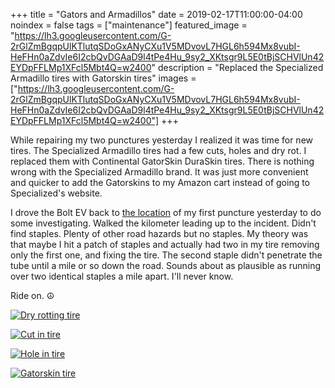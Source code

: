 +++
title =  "Gators and Armadillos"
date = 2019-02-17T11:00:00-04:00
noindex = false
tags = ["maintenance"]
featured_image = "https://lh3.googleusercontent.com/G-2rGlZmBgqpUlKTlutqSDoGxANyCXu1V5MDvovL7HGL6h594Mx8vubI-HeFHn0aZdvIe6I2cbQvDGAaD9l4tPe4Hu_9sy2_XKtsgr9L5E0tBjSCHVlUn42EYDpFFLMp1XFcl5Mbt4Q=w2400"
description = "Replaced the Specialized Armadillo tires with Gatorskin tires"
images = ["https://lh3.googleusercontent.com/G-2rGlZmBgqpUlKTlutqSDoGxANyCXu1V5MDvovL7HGL6h594Mx8vubI-HeFHn0aZdvIe6I2cbQvDGAaD9l4tPe4Hu_9sy2_XKtsgr9L5E0tBjSCHVlUn42EYDpFFLMp1XFcl5Mbt4Q=w2400"]
+++

While repairing my two punctures yesterday I realized it was time for new tires. The Specialized Armadillo tires had a few cuts, holes and dry rot. I replaced them with Continental GatorSkin DuraSkin tires. There is nothing wrong with the Specialized Armadillo brand. It was just more convenient and quicker to add the Gatorskins to my Amazon cart instead of going to Specialized's website.

I drove the Bolt EV back to [the location](https://www.google.com/maps/place/33%C2%B003'40.1%22N+80%C2%B001'49.1%22W/@33.0611511,-80.0308432,499m/data=!3m2!1e3!4b1!4m6!3m5!1s0x0:0x0!7e2!8m2!3d33.0611501!4d-80.0302961) of my first puncture yesterday to do some investigating. Walked the kilometer leading up to the incident. Didn't find staples. Plenty of other road hazards but no staples. My theory was that maybe I hit a patch of staples and actually had two in my tire removing only the first one, and fixing the tire. The second staple didn't penetrate the tube until a mile or so down the road. Sounds about as plausible as running over two identical staples a mile apart. I'll never know.

Ride on. ☮

[![Dry rotting tire](https://lh3.googleusercontent.com/2nq2EEgcfnX1EVCzn30ZjoDhjXnqyh_rrZtTzdHbDp-ZDXzBQLt-tTScNtgi8Q8WwHETFSAHj_K0atqVRe1JnwsHSYs2dkiRU8yIL3ZzYCCsSsLmOzSvnDAsKws5SKfEYuaw8i1Cj8E=w2400)](https://lh3.googleusercontent.com/2nq2EEgcfnX1EVCzn30ZjoDhjXnqyh_rrZtTzdHbDp-ZDXzBQLt-tTScNtgi8Q8WwHETFSAHj_K0atqVRe1JnwsHSYs2dkiRU8yIL3ZzYCCsSsLmOzSvnDAsKws5SKfEYuaw8i1Cj8E=w2400)

[![Cut in tire](https://lh3.googleusercontent.com/x8eXKY0E7p_vMTuThZQKACljpLkESqGC4tlwU6pIKyN3xweGupFhxKftQJe_t3gQVsmL-Qgf9SV0a7VeqFdg3ye05066qi3TmfFHvZaj-2_13dHmZwQR1OkdU0YlqAsj5EdfuVxNoM4=w2400)](https://lh3.googleusercontent.com/x8eXKY0E7p_vMTuThZQKACljpLkESqGC4tlwU6pIKyN3xweGupFhxKftQJe_t3gQVsmL-Qgf9SV0a7VeqFdg3ye05066qi3TmfFHvZaj-2_13dHmZwQR1OkdU0YlqAsj5EdfuVxNoM4=w2400)


[![Hole in tire](https://lh3.googleusercontent.com/M2Z2tFtPyGtACNdZhelNRq_urqKqJBHtWWOYDmsPKngLWhfvWZ-QiqD3RzQCLTB42k1USwN1K1BdlLLEgJCCVtbFdINNQdTwJK-YHCSJnuEM9rd405tcqoj6iz7ODlX8ivLl79LLqS4=w2400)](https://lh3.googleusercontent.com/M2Z2tFtPyGtACNdZhelNRq_urqKqJBHtWWOYDmsPKngLWhfvWZ-QiqD3RzQCLTB42k1USwN1K1BdlLLEgJCCVtbFdINNQdTwJK-YHCSJnuEM9rd405tcqoj6iz7ODlX8ivLl79LLqS4=w2400)

[![Gatorskin tire](https://lh3.googleusercontent.com/eEZ4sCwLgxFYHY9U8bQndeq73TzjpY53ojatjnlxY40s-kRtWYoscJdvxYmew-L6QGVaEoS2GAdTshIC5nHidbb-EtMHqFgVPbSi-KhwK7sgNc4ykm5XaIqqm71f4WW2UVKeu4iZN3g=w2400)](https://lh3.googleusercontent.com/eEZ4sCwLgxFYHY9U8bQndeq73TzjpY53ojatjnlxY40s-kRtWYoscJdvxYmew-L6QGVaEoS2GAdTshIC5nHidbb-EtMHqFgVPbSi-KhwK7sgNc4ykm5XaIqqm71f4WW2UVKeu4iZN3g=w2400)
